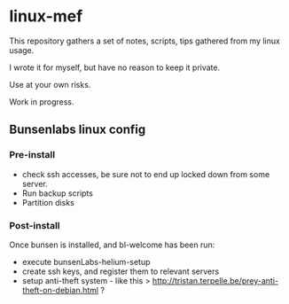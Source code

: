 # linux-mef

This repository gathers a set of notes, scripts, tips gathered from my linux usage.

I wrote it for myself, but have no reason to keep it private.

Use at your own risks.

Work in progress.


## Bunsenlabs linux config

### Pre-install


* check ssh accesses, be sure not to end up locked down from some server.
* Run backup scripts
* Partition disks


### Post-install

Once bunsen is installed, and bl-welcome has been run:

* execute bunsenLabs-helium-setup
* create ssh keys, and register them to relevant servers
* setup anti-theft system - like this > http://tristan.terpelle.be/prey-anti-theft-on-debian.html ?
